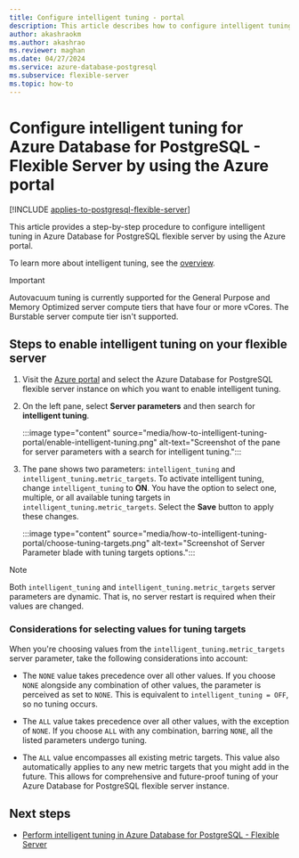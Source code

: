 ```yaml
---
title: Configure intelligent tuning - portal
description: This article describes how to configure intelligent tuning in Azure Database for PostgreSQL - Flexible Server through the Azure portal.
author: akashraokm
ms.author: akashrao
ms.reviewer: maghan
ms.date: 04/27/2024
ms.service: azure-database-postgresql
ms.subservice: flexible-server
ms.topic: how-to
---
```


# Configure intelligent tuning for Azure Database for PostgreSQL - Flexible Server by using the Azure portal

[!INCLUDE [applies-to-postgresql-flexible-server](~/reusable-content/ce-skilling/azure/includes/postgresql/includes/applies-to-postgresql-flexible-server.md)]

This article provides a step-by-step procedure to configure intelligent tuning in Azure Database for PostgreSQL flexible server by using the Azure portal.

To learn more about intelligent tuning, see the [overview](concepts-intelligent-tuning.md).

> [!IMPORTANT]
> Autovacuum tuning is currently supported for the General Purpose and Memory Optimized server compute tiers that have four or more vCores. The Burstable server compute tier isn't supported.

## Steps to enable intelligent tuning on your flexible server

1. Visit the [Azure portal](https://portal.azure.com/) and select the Azure Database for PostgreSQL flexible server instance on which you want to enable intelligent tuning.

2. On the left pane, select **Server parameters** and then search for **intelligent tuning**.

   :::image type="content" source="media/how-to-intelligent-tuning-portal/enable-intelligent-tuning.png" alt-text="Screenshot of the pane for server parameters with a search for intelligent tuning.":::

3. The pane shows two parameters: `intelligent_tuning` and `intelligent_tuning.metric_targets`. To activate intelligent tuning, change `intelligent_tuning` to **ON**. You have the option to select one, multiple, or all available tuning targets in `intelligent_tuning.metric_targets`. Select the **Save** button to apply these changes.

   :::image type="content" source="media/how-to-intelligent-tuning-portal/choose-tuning-targets.png" alt-text="Screenshot of Server Parameter blade with tuning targets options.":::

> [!NOTE]
> Both `intelligent_tuning` and `intelligent_tuning.metric_targets` server parameters are dynamic. That is, no server restart is required when their values are changed.

### Considerations for selecting values for tuning targets

When you're choosing values from the `intelligent_tuning.metric_targets` server parameter, take the following considerations into account:

* The `NONE` value takes precedence over all other values. If you choose `NONE` alongside any combination of other values, the parameter is perceived as set to `NONE`. This is equivalent to `intelligent_tuning = OFF`, so no tuning occurs.

* The `ALL` value takes precedence over all other values, with the exception of `NONE`. If you choose `ALL` with any combination, barring `NONE`, all the listed parameters undergo tuning.

* The `ALL` value encompasses all existing metric targets. This value also automatically applies to any new metric targets that you might add in the future. This allows for comprehensive and future-proof tuning of your Azure Database for PostgreSQL flexible server instance.

## Next steps

- [Perform intelligent tuning in Azure Database for PostgreSQL - Flexible Server](concepts-intelligent-tuning.md)
